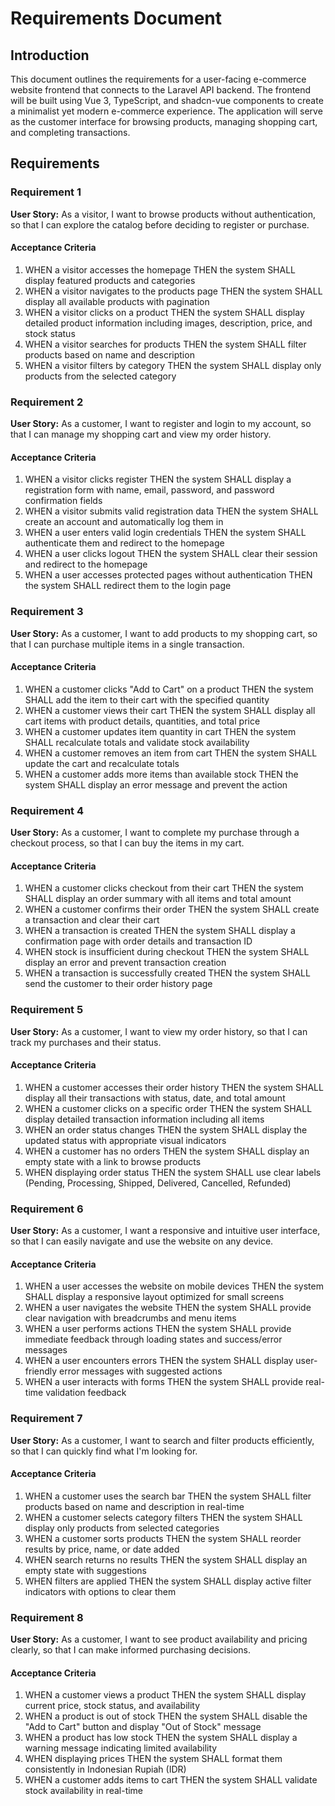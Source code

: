 # Requirements Document

## Introduction

This document outlines the requirements for a user-facing e-commerce website frontend that connects to the Laravel API backend. The frontend will be built using Vue 3, TypeScript, and shadcn-vue components to create a minimalist yet modern e-commerce experience. The application will serve as the customer interface for browsing products, managing shopping cart, and completing transactions.

## Requirements

### Requirement 1

**User Story:** As a visitor, I want to browse products without authentication, so that I can explore the catalog before deciding to register or purchase.

#### Acceptance Criteria

1. WHEN a visitor accesses the homepage THEN the system SHALL display featured products and categories
2. WHEN a visitor navigates to the products page THEN the system SHALL display all available products with pagination
3. WHEN a visitor clicks on a product THEN the system SHALL display detailed product information including images, description, price, and stock status
4. WHEN a visitor searches for products THEN the system SHALL filter products based on name and description
5. WHEN a visitor filters by category THEN the system SHALL display only products from the selected category

### Requirement 2

**User Story:** As a customer, I want to register and login to my account, so that I can manage my shopping cart and view my order history.

#### Acceptance Criteria

1. WHEN a visitor clicks register THEN the system SHALL display a registration form with name, email, password, and password confirmation fields
2. WHEN a visitor submits valid registration data THEN the system SHALL create an account and automatically log them in
3. WHEN a user enters valid login credentials THEN the system SHALL authenticate them and redirect to the homepage
4. WHEN a user clicks logout THEN the system SHALL clear their session and redirect to the homepage
5. WHEN a user accesses protected pages without authentication THEN the system SHALL redirect them to the login page

### Requirement 3

**User Story:** As a customer, I want to add products to my shopping cart, so that I can purchase multiple items in a single transaction.

#### Acceptance Criteria

1. WHEN a customer clicks "Add to Cart" on a product THEN the system SHALL add the item to their cart with the specified quantity
2. WHEN a customer views their cart THEN the system SHALL display all cart items with product details, quantities, and total price
3. WHEN a customer updates item quantity in cart THEN the system SHALL recalculate totals and validate stock availability
4. WHEN a customer removes an item from cart THEN the system SHALL update the cart and recalculate totals
5. WHEN a customer adds more items than available stock THEN the system SHALL display an error message and prevent the action

### Requirement 4

**User Story:** As a customer, I want to complete my purchase through a checkout process, so that I can buy the items in my cart.

#### Acceptance Criteria

1. WHEN a customer clicks checkout from their cart THEN the system SHALL display an order summary with all items and total amount
2. WHEN a customer confirms their order THEN the system SHALL create a transaction and clear their cart
3. WHEN a transaction is created THEN the system SHALL display a confirmation page with order details and transaction ID
4. WHEN stock is insufficient during checkout THEN the system SHALL display an error and prevent transaction creation
5. WHEN a transaction is successfully created THEN the system SHALL send the customer to their order history page

### Requirement 5

**User Story:** As a customer, I want to view my order history, so that I can track my purchases and their status.

#### Acceptance Criteria

1. WHEN a customer accesses their order history THEN the system SHALL display all their transactions with status, date, and total amount
2. WHEN a customer clicks on a specific order THEN the system SHALL display detailed transaction information including all items
3. WHEN an order status changes THEN the system SHALL display the updated status with appropriate visual indicators
4. WHEN a customer has no orders THEN the system SHALL display an empty state with a link to browse products
5. WHEN displaying order status THEN the system SHALL use clear labels (Pending, Processing, Shipped, Delivered, Cancelled, Refunded)

### Requirement 6

**User Story:** As a customer, I want a responsive and intuitive user interface, so that I can easily navigate and use the website on any device.

#### Acceptance Criteria

1. WHEN a user accesses the website on mobile devices THEN the system SHALL display a responsive layout optimized for small screens
2. WHEN a user navigates the website THEN the system SHALL provide clear navigation with breadcrumbs and menu items
3. WHEN a user performs actions THEN the system SHALL provide immediate feedback through loading states and success/error messages
4. WHEN a user encounters errors THEN the system SHALL display user-friendly error messages with suggested actions
5. WHEN a user interacts with forms THEN the system SHALL provide real-time validation feedback

### Requirement 7

**User Story:** As a customer, I want to search and filter products efficiently, so that I can quickly find what I'm looking for.

#### Acceptance Criteria

1. WHEN a customer uses the search bar THEN the system SHALL filter products based on name and description in real-time
2. WHEN a customer selects category filters THEN the system SHALL display only products from selected categories
3. WHEN a customer sorts products THEN the system SHALL reorder results by price, name, or date added
4. WHEN search returns no results THEN the system SHALL display an empty state with suggestions
5. WHEN filters are applied THEN the system SHALL display active filter indicators with options to clear them

### Requirement 8

**User Story:** As a customer, I want to see product availability and pricing clearly, so that I can make informed purchasing decisions.

#### Acceptance Criteria

1. WHEN a customer views a product THEN the system SHALL display current price, stock status, and availability
2. WHEN a product is out of stock THEN the system SHALL disable the "Add to Cart" button and display "Out of Stock" message
3. WHEN a product has low stock THEN the system SHALL display a warning message indicating limited availability
4. WHEN displaying prices THEN the system SHALL format them consistently in Indonesian Rupiah (IDR)
5. WHEN a customer adds items to cart THEN the system SHALL validate stock availability in real-time
